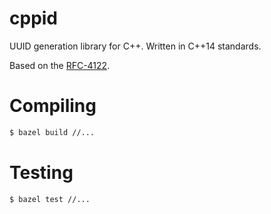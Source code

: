 # cppid
UUID generation library for C++. Written in C++14 standards.


Based on the [RFC-4122](https://tools.ietf.org/html/rfc4122).


# Compiling

```bash
$ bazel build //...
```

# Testing

```bash
$ bazel test //...
```
